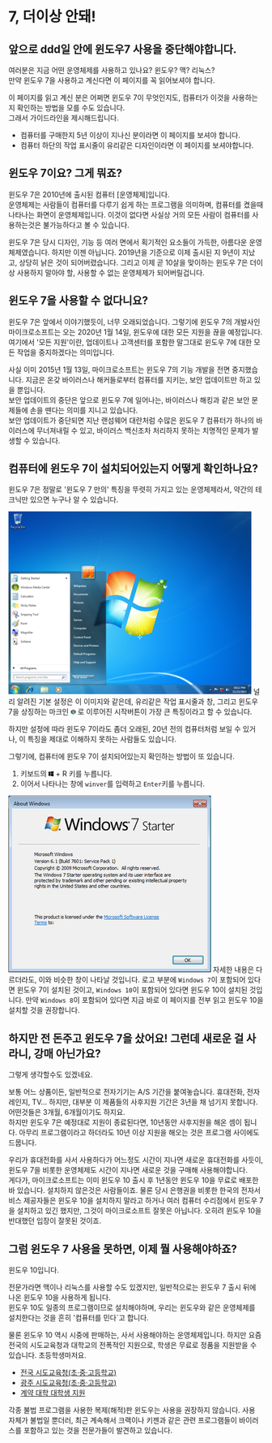 # 7, 더이상 안돼!
## 앞으로 ddd일 안에 윈도우7 사용을 중단해야합니다.

여러분은 지금 어떤 운영체제를 사용하고 있나요? 윈도우? 맥? 리눅스?  
만약 윈도우 7을 사용하고 계신다면 이 페이지를 꼭 읽어보셔야 합니다.  

이 페이지를 읽고 계신 분은 어쩌면 윈도우 7이 무엇인지도, 컴퓨터가 이것을 사용하는지 확인하는 방법을 모를 수도 있습니다.  
그래서 가이드라인을 제시해드립니다.

 * 컴퓨터를 구매한지 5년 이상이 지나신 분이라면 이 페이지를 보셔야 합니다.
 * 컴퓨터 하단의 작업 표시줄이 유리같은 디자인이라면 이 페이지를 보셔야합니다.

## 윈도우 7이요? 그게 뭐죠?
윈도우 7은 2010년에 출시된 컴퓨터 [운영체제]입니다.  
운영체제는 사람들이 컴퓨터를 다루기 쉽게 하는 프로그램을 의미하며, 컴퓨터를 켰을때 나타나는 화면이 운영체제입니다. 이것이 없다면 사실상 거의 모든 사람이 컴퓨터를 사용하는것은 불가능하다고 볼 수 있습니다.  

윈도우 7은 당시 디자인, 기능 등 여러 면에서 획기적인 요소들이 가득한, 아름다운 운영체제였습니다.
하지만 이젠 아닙니다. 2019년을 기준으로 이제 출시된 지 9년이 지났고, 상당히 낡은 것이 되어버렸습니다. 그리고 이제 곧 10살을 맞이하는 윈도우 7은 더이상 사용하지 말아야 할, 사용할 수 없는 운영체제가 되어버릴겁니다.

## 윈도우 7을 사용할 수 없다니요?
윈도우 7은 앞에서 이야기했듯이, 너무 오래되었습니다. 그렇기에 윈도우 7의 개발사인 마이크로소프트는 오는 2020년 1월 14일, 윈도우에 대한 모든 지원을 끊을 예정입니다.  
여기에서 '모든 지원'이란, 업데이트나 고객센터를 포함한 말그대로 윈도우 7에 대한 모든 작업을 중지하겠다는 의미입니다.  

사실 이미 2015년 1월 13일, 마이크로소프트는 윈도우 7의 기능 개발을 전면 중지했습니다. 지금은 온갖 바이러스나 해커들로부터 컴퓨터를 지키는, 보안 업데이트만 하고 있을 뿐입니다.  
보안 업데이트의 중단은 앞으로 윈도우 7에 일어나는, 바이러스나 해킹과 같은 보안 문제들에 손을 뗀다는 의미를 지니고 있습니다.  
보안 업데이트가 중단되면 지난 랜섬웨어 대란처럼 수많은 윈도우 7 컴퓨터가 하나의 바이러스에 무너져내릴 수 있고, 바이러스 백신조차 처리하지 못하는 치명적인 문제가 발생할 수 있습니다.  

## 컴퓨터에 윈도우 7이 설치되어있는지 어떻게 확인하나요?
윈도우 7은 정말로 '윈도우 7 만의' 특징을 뚜렷히 가지고 있는 운영체제라서, 약간의 테크닉만 있으면 누구나 알 수 있습니다.  

![](/assets/index.md/Windows_7_SP1_screenshot.png)
널리 알려진 기본 설정은 이 이미지와 같은데, 유리같은 작업 표시줄과 창, 그리고 윈도우 7을 상징하는 마크인 <img src="/assets/index.md/Windows_7_Start.png" width="10px" height="10px"> 로 이루어진 시작버튼이 가장 큰 특징이라고 할 수 있습니다.  

하지만 설정에 따라 윈도우 7이라도 좀더 오래된, 20년 전의 컴퓨터처럼 보일 수 있거나, 이 특징을 제대로 이해하지 못하는 사람들도 있습니다.  

그렇기에, 컴퓨터에 윈도우 7이 설치되어있는지 확인하는 방법이 또 있습니다.  

1. 키보드의 <img src="/assets/common/windows.svg" width="10px" height="10px"> + R 키를 누릅니다.
2. 이어서 나타나는 창에 `winver`를 입력하고 `Enter`키를 누릅니다.

![](/assets/index.md/7-winver.jpg)
자세한 내용은 다르더라도, 이와 비슷한 창이 나타날 것입니다. 로고 부분에 `Windows 7`이 포함되어 있다면 윈도우 7이 설치된 것이고, `Windows 10`이 포함되어 있다면 윈도우 10이 설치된 것입니다. 만약 `Windows 8`이 포함되어 있다면 지금 바로 이 페이지를 전부 읽고 윈도우 10을 설치할 것을 권장합니다.

## 하지만 전 돈주고 윈도우 7을 샀어요! 그런데 새로운 걸 사라니, 강매 아닌가요?
그렇게 생각할수도 있겠네요.  

보통 어느 상품이든, 일반적으로 전자기기는 A/S 기간을 붙여놓습니다. 휴대전화, 전자레인지, TV... 하지만, 대부분 이 제품들의 사후지원 기간은 3년을 채 넘기지 못합니다. 어떤것들은 3개월, 6개월이기도 하지요.  
하지만 윈도우 7은 예정대로 지원이 종료된다면, 10년동안 사후지원을 해온 셈이 됩니다. 아무리 프로그램이라고 하더라도 10년 이상 지원을 해오는 것은 프로그램 사이에도 드뭅니다.  

우리가 휴대전화를 사서 사용하다가 어느정도 시간이 지나면 새로운 휴대전화를 사듯이, 윈도우 7을 비롯한 운영체제도 시간이 지나면 새로운 것을 구매해 사용해야합니다.  
게다가, 마이크로소프트는 이미 윈도우 10 출시 후 1년동안 윈도우 10을 무료로 배포한 바 있습니다. 설치하지 않은것은 사람들이죠. 물론 당시 은행권을 비롯한 한국의 전자서비스 제공자들은 윈도우 10을 설치하지 말라고 하거나 여러 컴퓨터 수리점에서 윈도우 7을 설치하고 있긴 했지만, 그것이 마이크로소프트 잘못은 아닙니다. 오히려 윈도우 10을 반대했던 입장이 잘못된 것이죠.  

## 그럼 윈도우 7 사용을 못하면, 이제 뭘 사용해야하죠?
윈도우 10입니다.  

전문가라면 맥이나 리눅스를 사용할 수도 있겠지만, 일반적으로는 윈도우 7 출시 뒤에 나온 윈도우 10을 사용하게 됩니다.  
윈도우 10도 일종의 프로그램이므로 설치해야하며, 우리는 윈도우와 같은 운영체제를 설치한다는 것을 흔히 '컴퓨터를 민다`고 합니다.  

물론 윈도우 10 역시 시중에 판매하는, 사서 사용해야하는 운영체제입니다. 하지만 요즘 전국의 시도교육청과 대학교의 전폭적인 지원으로, 학생은 무료로 정품을 지원받을 수 있습니다. 초등학생마저요.
 * [전국 시도교육청(초·중·고등학교)](http://o365edu.net)
 * [광주 시도교육청(초·중·고등학교)](http://o365.gen.go.kr)
 * [계약 대학 대학생 지원](https://event.eventservice.co.kr/microsoft/2017/00/web/0223_win10.html)

각종 불법 프로그램을 사용한 복제(해적)판 윈도우는 사용을 권장하지 않습니다. 사용 자체가 불법일 뿐더러, 최근 계속해서 크랙이나 키젠과 같은 관련 프로그램들이 바이러스를 포함하고 있는 것을 전문가들이 발견하고 있습니다.